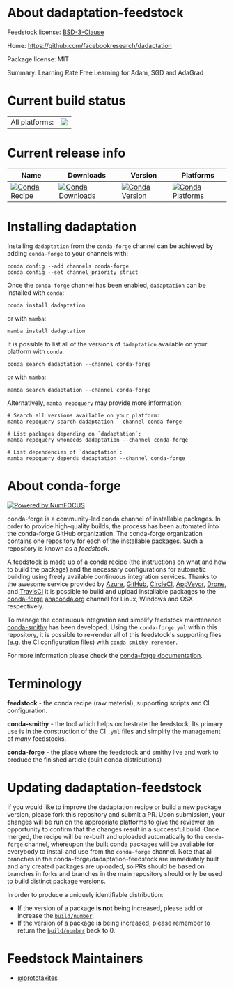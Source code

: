 About dadaptation-feedstock
===========================

Feedstock license: [BSD-3-Clause](https://github.com/conda-forge/dadaptation-feedstock/blob/main/LICENSE.txt)

Home: https://github.com/facebookresearch/dadaptation

Package license: MIT

Summary: Learning Rate Free Learning for Adam, SGD and AdaGrad

Current build status
====================


<table><tr><td>All platforms:</td>
    <td>
      <a href="https://dev.azure.com/conda-forge/feedstock-builds/_build/latest?definitionId=25278&branchName=main">
        <img src="https://dev.azure.com/conda-forge/feedstock-builds/_apis/build/status/dadaptation-feedstock?branchName=main">
      </a>
    </td>
  </tr>
</table>

Current release info
====================

| Name | Downloads | Version | Platforms |
| --- | --- | --- | --- |
| [![Conda Recipe](https://img.shields.io/badge/recipe-dadaptation-green.svg)](https://anaconda.org/conda-forge/dadaptation) | [![Conda Downloads](https://img.shields.io/conda/dn/conda-forge/dadaptation.svg)](https://anaconda.org/conda-forge/dadaptation) | [![Conda Version](https://img.shields.io/conda/vn/conda-forge/dadaptation.svg)](https://anaconda.org/conda-forge/dadaptation) | [![Conda Platforms](https://img.shields.io/conda/pn/conda-forge/dadaptation.svg)](https://anaconda.org/conda-forge/dadaptation) |

Installing dadaptation
======================

Installing `dadaptation` from the `conda-forge` channel can be achieved by adding `conda-forge` to your channels with:

```
conda config --add channels conda-forge
conda config --set channel_priority strict
```

Once the `conda-forge` channel has been enabled, `dadaptation` can be installed with `conda`:

```
conda install dadaptation
```

or with `mamba`:

```
mamba install dadaptation
```

It is possible to list all of the versions of `dadaptation` available on your platform with `conda`:

```
conda search dadaptation --channel conda-forge
```

or with `mamba`:

```
mamba search dadaptation --channel conda-forge
```

Alternatively, `mamba repoquery` may provide more information:

```
# Search all versions available on your platform:
mamba repoquery search dadaptation --channel conda-forge

# List packages depending on `dadaptation`:
mamba repoquery whoneeds dadaptation --channel conda-forge

# List dependencies of `dadaptation`:
mamba repoquery depends dadaptation --channel conda-forge
```


About conda-forge
=================

[![Powered by
NumFOCUS](https://img.shields.io/badge/powered%20by-NumFOCUS-orange.svg?style=flat&colorA=E1523D&colorB=007D8A)](https://numfocus.org)

conda-forge is a community-led conda channel of installable packages.
In order to provide high-quality builds, the process has been automated into the
conda-forge GitHub organization. The conda-forge organization contains one repository
for each of the installable packages. Such a repository is known as a *feedstock*.

A feedstock is made up of a conda recipe (the instructions on what and how to build
the package) and the necessary configurations for automatic building using freely
available continuous integration services. Thanks to the awesome service provided by
[Azure](https://azure.microsoft.com/en-us/services/devops/), [GitHub](https://github.com/),
[CircleCI](https://circleci.com/), [AppVeyor](https://www.appveyor.com/),
[Drone](https://cloud.drone.io/welcome), and [TravisCI](https://travis-ci.com/)
it is possible to build and upload installable packages to the
[conda-forge](https://anaconda.org/conda-forge) [anaconda.org](https://anaconda.org/)
channel for Linux, Windows and OSX respectively.

To manage the continuous integration and simplify feedstock maintenance
[conda-smithy](https://github.com/conda-forge/conda-smithy) has been developed.
Using the ``conda-forge.yml`` within this repository, it is possible to re-render all of
this feedstock's supporting files (e.g. the CI configuration files) with ``conda smithy rerender``.

For more information please check the [conda-forge documentation](https://conda-forge.org/docs/).

Terminology
===========

**feedstock** - the conda recipe (raw material), supporting scripts and CI configuration.

**conda-smithy** - the tool which helps orchestrate the feedstock.
                   Its primary use is in the construction of the CI ``.yml`` files
                   and simplify the management of *many* feedstocks.

**conda-forge** - the place where the feedstock and smithy live and work to
                  produce the finished article (built conda distributions)


Updating dadaptation-feedstock
==============================

If you would like to improve the dadaptation recipe or build a new
package version, please fork this repository and submit a PR. Upon submission,
your changes will be run on the appropriate platforms to give the reviewer an
opportunity to confirm that the changes result in a successful build. Once
merged, the recipe will be re-built and uploaded automatically to the
`conda-forge` channel, whereupon the built conda packages will be available for
everybody to install and use from the `conda-forge` channel.
Note that all branches in the conda-forge/dadaptation-feedstock are
immediately built and any created packages are uploaded, so PRs should be based
on branches in forks and branches in the main repository should only be used to
build distinct package versions.

In order to produce a uniquely identifiable distribution:
 * If the version of a package **is not** being increased, please add or increase
   the [``build/number``](https://docs.conda.io/projects/conda-build/en/latest/resources/define-metadata.html#build-number-and-string).
 * If the version of a package **is** being increased, please remember to return
   the [``build/number``](https://docs.conda.io/projects/conda-build/en/latest/resources/define-metadata.html#build-number-and-string)
   back to 0.

Feedstock Maintainers
=====================

* [@prototaxites](https://github.com/prototaxites/)

